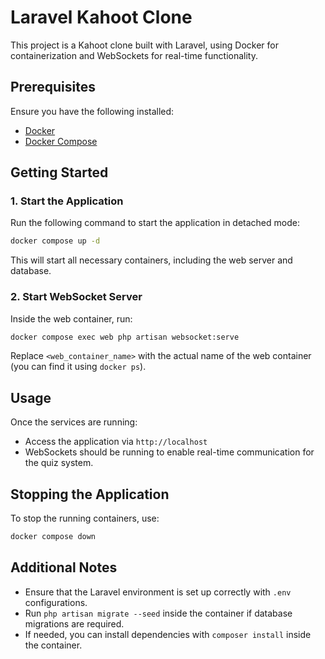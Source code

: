 # Laravel Kahoot Clone

This project is a Kahoot clone built with Laravel, using Docker for containerization and WebSockets for real-time functionality.

## Prerequisites

Ensure you have the following installed:
- [Docker](https://www.docker.com/)
- [Docker Compose](https://docs.docker.com/compose/)

## Getting Started

### 1. Start the Application
Run the following command to start the application in detached mode:

```sh
docker compose up -d
```

This will start all necessary containers, including the web server and database.

### 2. Start WebSocket Server
Inside the web container, run:

```sh
docker compose exec web php artisan websocket:serve
```

Replace `<web_container_name>` with the actual name of the web container (you can find it using `docker ps`).

## Usage

Once the services are running:
- Access the application via `http://localhost`
- WebSockets should be running to enable real-time communication for the quiz system.

## Stopping the Application
To stop the running containers, use:

```sh
docker compose down
```

## Additional Notes
- Ensure that the Laravel environment is set up correctly with `.env` configurations.
- Run `php artisan migrate --seed` inside the container if database migrations are required.
- If needed, you can install dependencies with `composer install` inside the container.
